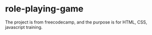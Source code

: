 # role-playing-game
The project is from freecodecamp, and the purpose is for HTML, CSS, javascript training.
